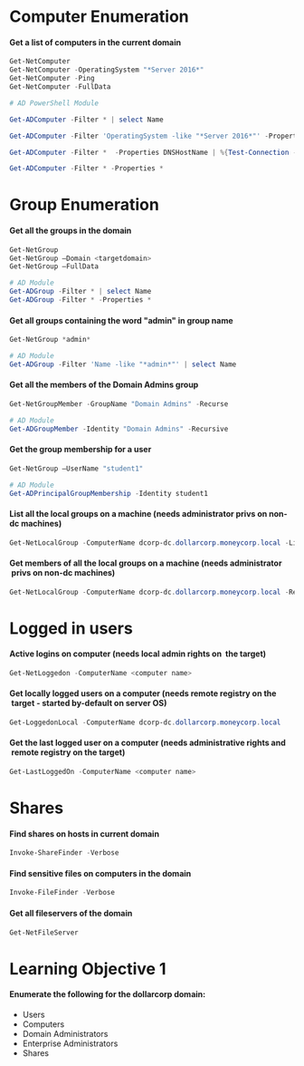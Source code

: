 # Computer Enumeration

#### Get a list of computers in the current domain

```powershell
Get-NetComputer
Get-NetComputer -OperatingSystem "*Server 2016*"
Get-NetComputer -Ping
Get-NetComputer -FullData

# AD PowerShell Module

Get-ADComputer -Filter * | select Name

Get-ADComputer -Filter 'OperatingSystem -like "*Server 2016*"' -Properties OperatingSystem | select Name,OperatingSystem

Get-ADComputer -Filter *  -Properties DNSHostName | %{Test-Connection -Count 1 -ComputerName $_.DNSHostName}

Get-ADComputer -Filter * -Properties *
```

# Group Enumeration

#### Get all the groups in the domain
```powershell
Get-NetGroup
Get-NetGroup –Domain <targetdomain>  
Get-NetGroup –FullData

# AD Module
Get-ADGroup -Filter * | select Name  
Get-ADGroup -Filter * -Properties *
```

#### Get all groups containing the word "admin" in group name
```powershell
Get-NetGroup *admin*

# AD Module
Get-ADGroup -Filter 'Name -like "*admin*"' | select Name
```

#### Get all the members of the Domain Admins group
```powershell
Get-NetGroupMember -GroupName "Domain Admins" -Recurse

# AD Module
Get-ADGroupMember -Identity "Domain Admins" -Recursive
```

#### Get the group membership for a user
```powershell
Get-NetGroup –UserName "student1"

# AD Module
Get-ADPrincipalGroupMembership -Identity student1
```

#### List all the local groups on a machine (needs administrator privs on non-dc machines)

```powershell
Get-NetLocalGroup -ComputerName dcorp-dc.dollarcorp.moneycorp.local -ListGroups
```

#### Get members of all the local groups on a machine (needs administrator  privs on non-dc machines)
```powershell
Get-NetLocalGroup -ComputerName dcorp-dc.dollarcorp.moneycorp.local -Recurse
```

# Logged in users

#### Active logins on computer (needs local admin rights on  the target)
```powershell
Get-NetLoggedon -ComputerName <computer name>
```

#### Get locally logged users on a computer (needs remote registry on the  target - started by-default on server OS)
```powershell
Get-LoggedonLocal -ComputerName dcorp-dc.dollarcorp.moneycorp.local
```

#### Get the last logged user on a computer (needs administrative rights and  remote registry on the target)
```powershell
Get-LastLoggedOn -ComputerName <computer name>
```

# Shares

#### Find shares on hosts in current domain
```powershell
Invoke-ShareFinder -Verbose
```

#### Find sensitive files on computers in the domain
```powershell
Invoke-FileFinder -Verbose
```

#### Get all fileservers of the domain
```powershell
Get-NetFileServer
```

# Learning Objective 1 

#### Enumerate the following for the dollarcorp domain:
- Users
- Computers
- Domain Administrators
- Enterprise Administrators
- Shares